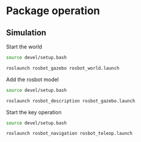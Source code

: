 # Package operation


## Simulation

Start the world

```sh
source devel/setup.bash
```
```sh
roslaunch rosbot_gazebo rosbot_world.launch
```

Add the rosbot model
```sh
source devel/setup.bash
```

```sh
roslaunch rosbot_description rosbot_gazebo.launch
```
Start the key operation
```sh
source devel/setup.bash
```
```sh
roslaunch rosbot_navigation rosbot_teleop.launch
```